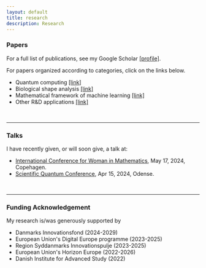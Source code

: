 ```yaml
---
layout: default
title: research
description: Research
---
```


### Papers
For a full list of publications, see my Google Scholar [[profile]](https://scholar.google.com/citations?user=ZJz-eI0AAAAJ&hl=en&authuser=1). 

For papers organized according to categories, click on the links below. 

* Quantum computing [[link]](../research/quantum.html)
* Biological shape analysis [[link]](../research/shape.html)
* Mathematical framework of machine learning [[link]](../research/ml.html)
* Other R&D applications [[link]](../research/other.html)

<br />

<hr />	

### Talks

I have recently given, or will soon give, a talk at:

* [International Conference for Woman in Mathematics](https://www.math.ku.dk/english/calendar/events/women-in-math/#:~:text=To%20mark%20this%20date%20and,May%2017%2C%202024%20in%20Copenhagen), May 17, 2024, Copehagen.
* [Scientific Quantum Conference](https://dqc.dk/event/scientific-quantum-conference/), Apr 15, 2024, Odense.

<br />
<hr />	

### Funding Acknowledgement
My research is/was generously supported by
* Danmarks Innovationsfond (2024-2029)
* European Union's Digital Europe programme (2023-2025)
* Region Syddanmarks Innovationspulje (2023-2025)
* European Union's Horizon Europe (2022-2026)
* Danish Institute for Advanced Study (2022)

<br />
<br />
<br />
<br />
<br />

